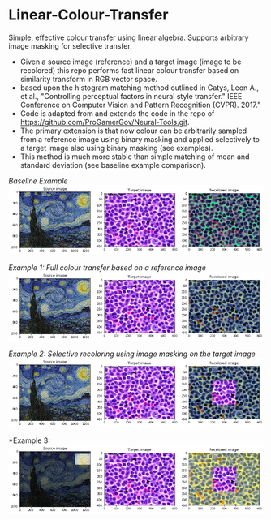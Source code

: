 # Linear-Colour-Transfer
Simple, effective colour transfer using linear algebra. Supports arbitrary image masking for selective transfer.

* Given a source image (reference) and a target image (image to be recolored) this repo performs fast linear colour transfer based on similarity transform in RGB vector space.
* based upon the histogram matching method outlined in Gatys, Leon A., et al., "Controlling perceptual factors in neural style transfer." IEEE Conference on Computer Vision and Pattern Recognition (CVPR). 2017."
* Code is adapted from and extends the code in the repo of https://github.com/ProGamerGov/Neural-Tools.git.
* The primary extension is that now colour can be arbitrarily sampled from a reference image using binary masking and applied selectively to a target image also using binary masking (see examples). 
* This method is much more stable than simple matching of mean and standard deviation (see baseline example comparison). 

*Baseline Example*
![baseline_example](https://github.com/fyz11/Linear-Colour-Transfer/blob/master/results/baseline.png)

*Example 1: Full colour transfer based on a reference image*
![example_1](https://github.com/fyz11/Linear-Colour-Transfer/blob/master/results/example1.png)

*Example 2: Selective recoloring using image masking on the target image*
![example_1](https://github.com/fyz11/Linear-Colour-Transfer/blob/master/results/example2.png)

*Example 3: 
![example_1](https://github.com/fyz11/Linear-Colour-Transfer/blob/master/results/example3.png)
